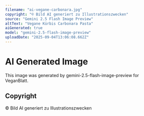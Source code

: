 ```yaml
---
filename: "ai-vegane-carbonara.jpg"
copyright: "© Bild AI generiert zu Illustrationszwecken"
source: "Gemini 2.5 Flash Image Preview"
altText: "Vegane Kürbis Carbonara Pasta"
aiGenerated: true
model: "gemini-2.5-flash-image-preview"
uploadDate: "2025-09-04T13:06:08.662Z"
---
```


# AI Generated Image

This image was generated by gemini-2.5-flash-image-preview for VeganBlatt.

## Copyright
© Bild AI generiert zu Illustrationszwecken
